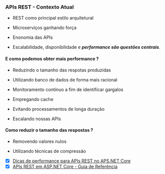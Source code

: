 ### APIs REST - Contexto Atual

- REST como principal estilo arquitetural

- Microserviços ganhando força

- Enonomia das APIs

- Escalabilidade, disponibilidade e ***performance são questões centrais***.

#### E como podemos obter mais performance ?

- Reduzindo o tamanho das respotas produzidas

- Utilizando banco de dados de forma mais racional

- Monitoramento contínuo a fim de identificar gargalos

- Empregando cache

- Evitando processamentos de longa duração

- Escalando nossas APIs

#### Como reduzir o tamanho das respostas ?

- Removendo valores nulos

- Utilizando técnicas de compressão

- [x] [Dicas de performance para APIs REST no APS.NET Core](https://renatogroffe.medium.com/dicas-de-performance-para-apis-rest-no-asp-net-core-f2f3c66042c8)
- [x] [APIs REST em ASP.NET Core - Guia de Referência](https://renatogroffe.medium.com/apis-rest-em-asp-net-core-guia-de-refer%C3%AAncia-3e542d02bfb6)
